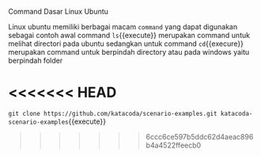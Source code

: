 </b>Command Dasar Linux Ubuntu</b>

Linux ubuntu memiliki berbagai macam `command` yang dapat digunakan
sebagai contoh awal command `ls`{{execute}} merupakan command untuk melihat directori pada ubuntu
sedangkan untuk command `cd`{{execure}} merupakan command untuk berpindah directory
atau pada windows yaitu berpindah folder




<<<<<<< HEAD
=======
`git clone https://github.com/katacoda/scenario-examples.git katacoda-scenario-examples`{{execute}}


>>>>>>> 6ccc6ce597b5ddc62d4aeac896b4a4522ffeecb0
